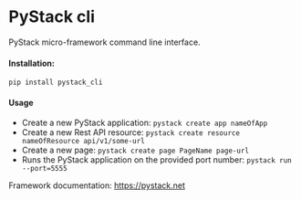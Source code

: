 # PyStack cli

PyStack micro-framework command line interface.

#### Installation:
```pip install pystack_cli```

#### Usage
* Create a new PyStack application:
```pystack create app nameOfApp```
* Create a new Rest API resource: 
```pystack create resource nameOfResource api/v1/some-url```
* Create a new page:
```pystack create page PageName page-url```
* Runs the PyStack application on the provided port number:
```pystack run --port=5555```

Framework documentation: https://pystack.net
